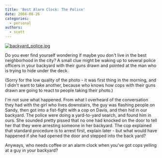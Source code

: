 ```yaml
---
title: 'Best Alarm Clock: The Police'
date: 2004-08-26
categories:
  - personal
authors:
  - scott
---
```


[![backyard_police.jpg](/images/blog-photos/backyard_police.jpg)](/images/blog-photos/backyard_police.jpg)

Do you ever find yourself wondering if maybe you don't live in the best neighborhood in the city? A small clue might be waking up to several police officers in your backyard with their guns drawn and pointed at the man who is trying to hide under the deck.

(Sorry for the low quality of the photo - it was first thing in the morning, and I didn't want to take another, because who knows how cops with their guns drawn are going to react to people taking their photo.)

I'm not sure what happened. From what I overheard of the conversation they had with the girl who lives downstairs, the guy was flashing people on Sandy, then got into a fist-fight with a cop on Davis, and then hid in our backyard. The police were doing a yard-to-yard search, and found him in ours. She sounded pretty pissed that no one had knocked on the door to tell her that they were arresting someone in her backyard. The cop explained that standard procedure is to arrest first, explain later - but what would have happened if she had opened the door and stepped into the back yard?

Anyways, who needs coffee or an alarm clock when you've got cops yelling at a guy in your backyard?
